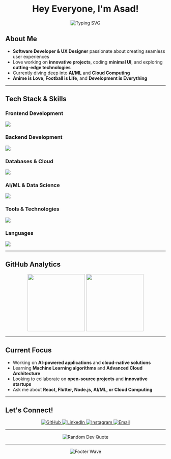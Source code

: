 # <div align="center">Hey Everyone, I'm Asad!</div>

<div align="center">
  <img src="https://readme-typing-svg.herokuapp.com?font=Fira+Code&pause=1000&color=6366F1&center=true&vCenter=true&width=435&lines=Software+Developer+%26+UX+Designer;AI%2FML+%26+Cloud+Enthusiast;App+Developer;Always+Learning+New+Tech" alt="Typing SVG" />
</div>

## About Me

- **Software Developer & UX Designer** passionate about creating seamless user experiences
- Love working on **innovative projects**, coding **minimal UI**, and exploring **cutting-edge technologies**
- Currently diving deep into **AI/ML** and **Cloud Computing**
- **Anime is Love**, **Football is Life**, and **Development is Everything**

---

## Tech Stack & Skills

### Frontend Development
<div align="left">
  <img src="https://skillicons.dev/icons?i=react,nextjs,flutter,html,css,tailwind,figma&theme=dark" />
</div>

### Backend Development
<div align="left">
  <img src="https://skillicons.dev/icons?i=nodejs,express,python,java,go,dart&theme=dark" />
</div>

### Databases & Cloud
<div align="left">
  <img src="https://skillicons.dev/icons?i=mongodb,firebase,supabase,aws,gcp&theme=dark" />
</div>

### AI/ML & Data Science
<div align="left">
  <img src="https://skillicons.dev/icons?i=python,r,tensorflow&theme=dark" />
</div>

### Tools & Technologies
<div align="left">
  <img src="https://skillicons.dev/icons?i=git,github,docker,vscode,vite,vercel,ps&theme=dark" />
</div>

### Languages
<div align="left">
  <img src="https://skillicons.dev/icons?i=javascript,python,dart,java,go,r&theme=dark" />
</div>

---

## GitHub Analytics

<div align="center">
  <img height="180em" src="https://github-readme-stats.vercel.app/api?username=asadalpha&show_icons=true&theme=tokyonight&include_all_commits=true&count_private=true"/>
  <img height="180em" src="https://github-readme-stats.vercel.app/api/top-langs/?username=asadalpha&layout=compact&langs_count=8&theme=tokyonight"/>
</div>


---

## Current Focus

- Working on **AI-powered applications** and **cloud-native solutions**
- Learning **Machine Learning algorithms** and **Advanced Cloud Architecture**
- Looking to collaborate on **open-source projects** and **innovative startups**
- Ask me about **React, Flutter, Node.js, AI/ML, or Cloud Computing**

---

## Let's Connect!

<div align="center">
  <a href="https://github.com/asadalpha" target="_blank">
    <img src="https://img.shields.io/badge/GitHub-100000?style=for-the-badge&logo=github&logoColor=white" alt="GitHub" />
  </a>
  <a href="https://www.linkedin.com/in/asadjawed07/" target="_blank">
    <img src="https://img.shields.io/badge/LinkedIn-0077B5?style=for-the-badge&logo=linkedin&logoColor=white" alt="LinkedIn" />
  </a>
  <a href="https://www.instagram.com/asad_alpha_" target="_blank">
    <img src="https://img.shields.io/badge/Instagram-E4405F?style=for-the-badge&logo=instagram&logoColor=white" alt="Instagram" />
  </a>
  <a href="mailto:asadjawed.work@gmail.com">
    <img src="https://img.shields.io/badge/Email-D14836?style=for-the-badge&logo=gmail&logoColor=white" alt="Email" />
  </a>
</div>

---



<div align="center">
  <img src="https://quotes-github-readme.vercel.app/api?type=horizontal&theme=tokyonight" alt="Random Dev Quote" />
</div>

---

<div align="center">
  <img src="https://capsule-render.vercel.app/api?type=waving&color=gradient&height=100&section=footer" alt="Footer Wave" />
</div>
